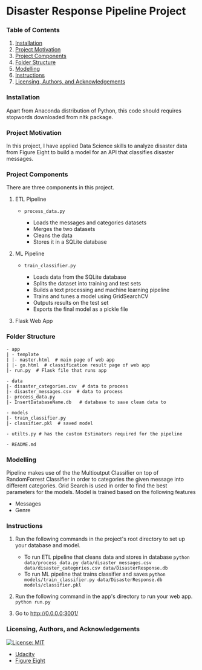 # Disaster Response Pipeline Project

### Table of Contents

1. [Installation](#installation)
2. [Project Motivation](#motivation)
3. [Project Components](#projectComponents)
4. [Folder Structure](#folderStructure)
5. [Modelling](#model)
6. [Instructions](#instructions)
7. [Licensing, Authors, and Acknowledgements](#licensing)

### Installation <a name="installation"></a>

Apart from Anaconda distribution of Python, this code should requires stopwords downloaded from nltk package.

### Project Motivation <a name="motivation"></a>
In this project, I have applied Data Science skills to analyze disaster data from Figure Eight to build a model for an API that classifies disaster messages.


### Project Components <a name="projectComponents"></a>
There are three components in this project.

1. ETL Pipeline

	- `process_data.py`

		- Loads the messages and categories datasets
		- Merges the two datasets
		- Cleans the data
		- Stores it in a SQLite database

2. ML Pipeline
	
	- `train_classifier.py`

		- Loads data from the SQLite database
		- Splits the dataset into training and test sets
		- Builds a text processing and machine learning pipeline
		- Trains and tunes a model using GridSearchCV
		- Outputs results on the test set
		- Exports the final model as a pickle file

3. Flask Web App


### Folder Structure <a name="folderStructure"></a>

```
- app
| - template
| |- master.html  # main page of web app
| |- go.html  # classification result page of web app
|- run.py  # Flask file that runs app

- data
|- disaster_categories.csv  # data to process 
|- disaster_messages.csv  # data to process
|- process_data.py
|- InsertDatabaseName.db   # database to save clean data to

- models
|- train_classifier.py
|- classifier.pkl  # saved model 

- utilts.py # has the custom Estimators required for the pipeline

- README.md
```


### Modelling <a name="model"></a>

Pipeline makes use of the the Multioutput Classifier on top of RandomForrest Classifier in order to categories the given message into different categories. Grid Search is used in order to find the best parameters for the models. Model is trained based on the following features

* Messages
* Genre

### Instructions <a name="instructions"></a>

1. Run the following commands in the project's root directory to set up your database and model.

    - To run ETL pipeline that cleans data and stores in database
        `python data/process_data.py data/disaster_messages.csv data/disaster_categories.csv data/DisasterResponse.db`
    - To run ML pipeline that trains classifier and saves
        `python models/train_classifier.py data/DisasterResponse.db models/classifier.pkl`

2. Run the following command in the app's directory to run your web app.
    `python run.py`

3. Go to http://0.0.0.0:3001/

### Licensing, Authors, and Acknowledgements <a name="licensing"></a>

[![License: MIT](https://img.shields.io/badge/License-MIT-yellow.svg)](https://opensource.org/licenses/MIT)

* [Udacity](https://www.udacity.com/)
* [Figure Eight](https://www.figure-eight.com/)
